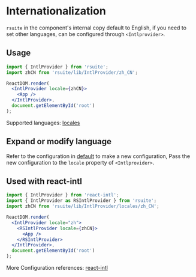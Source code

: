# Internationalization

`rsuite` in the component's internal copy default to English, if you need to set other languages, can be configured through `<Intlprovider>`.

## Usage

```jsx
import { IntlProvider } from 'rsuite';
import zhCN from 'rsuite/lib/IntlProvider/zh_CN';

ReactDOM.render(
  <IntlProvider locale={zhCN}>
    <App />
  </IntlProvider>,
  document.getElementById('root')
);
```

Supported languages: [locales](https://github.com/rsuite/rsuite/tree/master/src/IntlProvider/locales)

## Expand or modify language

Refer to the configuration in [default](https://github.com/rsuite/rsuite/blob/master/src/IntlProvider/locales/default.js) to make a new configuration, Pass the new configuration to the `locale` property of `<Intlprovider>`.

## Used with react-intl

```jsx
import { IntlProvider } from 'react-intl';
import { IntlProvider as RSIntlProvider } from 'rsuite';
import zhCN from 'rsuite/lib/IntlProvider/locales/zh_CN';

ReactDOM.render(
  <IntlProvider locale="zh">
    <RSIntlProvider locale={zhCN}>
      <App />
    </RSIntlProvider>
  </IntlProvider>,
  document.getElementById('root')
);
```

More Configuration references: [react-intl](https://github.com/yahoo/react-intl)
